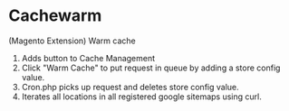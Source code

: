 Cachewarm
=========

(Magento Extension) Warm cache

1. Adds button to Cache Management
2. Click "Warm Cache" to put request in queue by adding a store config value.
3. Cron.php picks up request and deletes store config value.
4. Iterates all locations in all registered google sitemaps using curl.